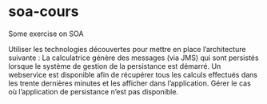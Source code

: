 # soa-cours
Some exercise on SOA

Utiliser les technologies découvertes pour mettre en place l’architecture suivante :
La calculatrice génère des messages (via JMS) qui sont persistés lorsque le système de gestion de la persistance est démarré.
Un webservice est disponible afin de récupérer tous les calculs effectués dans les trente dernières minutes et les afficher dans l’application. Gérer le cas où l’application de persistance n’est pas disponible.
